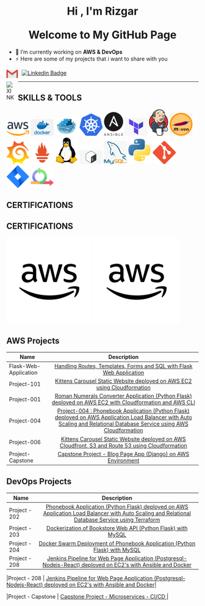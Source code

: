 <h1 align="center">Hi , I'm <a>Rizgar</a> <br></p> Welcome to My GitHub Page</h1>

- 🔭 I’m currently working on **AWS & DevOps**
- ⚡ Here are some of my projects that i want to share with you

[<img align="left" alt="MAIL" width="30px" src="./images/Gmail.svg.png" style="padding-right:10px;" />](mailto:kapazanrizgar@gmail.com)

[![Linkedin Badge](https://img.shields.io/badge/-Linkedin-757575?style=flat-quare&labelColor=757575&logo=Linkedin&logoColor=white&link=link)](www.linkedin.com/in/rizgar-kapazan/)

[<img align="left" alt="XINK" width="20px" src="https://cdn.worldvectorlogo.com/logos/xing-icon.svg" style="padding-right:10px;" />](https://www.xing.com/profile/Rizgar_Kapazan/)

<hr>

## SKILLS & TOOLS
<img src="./images/aws.png" alt="Aws" style="width:60px;"/> <img src="./images/docker.png" alt="Docker" style="width:60px;"/> <img src="./images/dockerswarm.png" alt="Docker" style="width:60px;"/> <img src="./images/kubernetes.png" alt="Kubernetes" style="width:60px;"/> <img src="./images/ansible.png" alt="Ansible" style="width:50px;"/> <img src="./images/terraform.png" alt="Terraform" style="width:60px;"/> <img src="./images/jenkins.png" alt="Jenkins" style="width:50px;"/> <img src="./images/maven.png" alt="Aws" style="width:60px;"/> <img src="./images/grafana.png" alt="Aws" style="width:60px;"/> <img src="./images/prometheus.png" alt="Aws" style="width:60px;"/> <img src="./images/linux.png" alt="Linux" style="width:60px;"/> <img src="./images/bash.jpg" alt="Bash" style="width:60px;"/> <img src="./images/mysql.png" alt="Sql" style="width:60px;"/> <img src="./images/Python.png" alt="Python" style="width:60px;"/> <img src="./images/git.png" alt="Git" style="width:60px;"/> <img src="./images/jira.png" alt="Jira" style="width:60px;"/> <img src="./images/agile.png" alt="java" style="width:60px;"/>

## CERTIFICATIONS



## CERTIFICATIONS


<a href="https://www.credly.com/badges/bb1aa8ff-11a0-46f6-9aa8-dfa6fac016c6" target="_blank">![AWS](./images/aws-2.png)</a>
<a href="https://www.credly.com/badges/fc238c26-d689-4f0d-8b7b-b26508ed6e9b" target="_blank">![AWS](./images/aws-2.png)</a>


</a>

## AWS Projects
|  Name                  |                                                    Description                                                                       |
| ----------------------- | :---------------------------------------------------------------------------------------------------------------------------------------: |
| Flask-Web-Application       |[Handling Routes, Templates, Forms and SQL with Flask Web Application](https://github.com/kapazan/AWS_Projects/tree/main/Flask)|
|Project-101   |[Kittens Carousel Static Website deployed on AWS EC2 using Cloudformation](https://github.com/kapazan/AWS_Projects/tree/main/Project-101-CloudFormation-kittens-carousel-static-website-ec2)| 
|Project-001     | [Roman Numerals Converter Application (Python Flask) deployed on AWS EC2 with Cloudformation and AWS CLI](https://github.com/kapazan/AWS_Projects/tree/main/Project-001-Roman-Numerals-Converter)|
|Project-004   | [Project-004 : Phonebook Application (Python Flask) deployed on AWS Application Load Balancer with Auto Scaling and Relational Database Service using AWS Cloudformation](https://github.com/kapazan/AWS_Projects/tree/main/Project-004-Phonebook-Application)|
|Project-006     | [Kittens Carousel Static Website deployed on AWS Cloudfront, S3 and Route 53 using Cloudformation](https://github.com/kapazan/AWS_Projects/tree/main/Project-006-kittens-carousel-static-web-s3-cf)|
|Project-Capstone  | [Capstone Project - Blog Page App (Django) on AWS Environment](https://github.com/kapazan/AWS_Projects/tree/main/Project-503-Capstone-Project-Blog-Page-App-(Django)-on-AWS-Environment)|

## DevOps Projects
|  Name                  |                                                    Description                                                                       |
| ----------------------- | :---------------------------------------------------------------------------------------------------------------------------------------: |
|Project - 202              | [Phonebook Application (Python Flask) deployed on AWS Application Load Balancer with Auto Scaling and Relational Database Service using Terraform](https://github.com/kapazan/202-terraform-phonebook-app-deployment)|
|Project - 203               | [Dockerization of Bookstore Web API (Python Flask) with MySQL](https://github.com/kapazan/203-dockerization-bookstore-api-on-python-flask-mysql)|
|Project - 204                | [Docker Swarm Deployment of Phonebook Application (Python Flask) with MySQL ](https://github.com/kapazan/204-docker-swarm-deployment-of-phonebook-app-on-python-flask-mysql-Terraform)|
|Project - 208                | [Jenkins Pipeline for Web Page Application (Postgresql-Nodejs-React) deployed on EC2's with Ansible and Docker ](https://github.com/kapazan/208-jenkins-pipeline-for-webpage-application-postgresql-nodejs-react-)|

|Project - 208        | [Jenkins Pipeline for Web Page Application (Postgresql-Nodejs-React) deployed on EC2's with Ansible and Docker](https://github.com/kapazan/208-jenkins-pipeline-for-webpage-application-postgresql-nodejs-react-)|

|Project - Capstone           | [Capstone Project - Microservices - CI/CD ](https://github.com/kapazan/petclinic-microservices-with-db)|